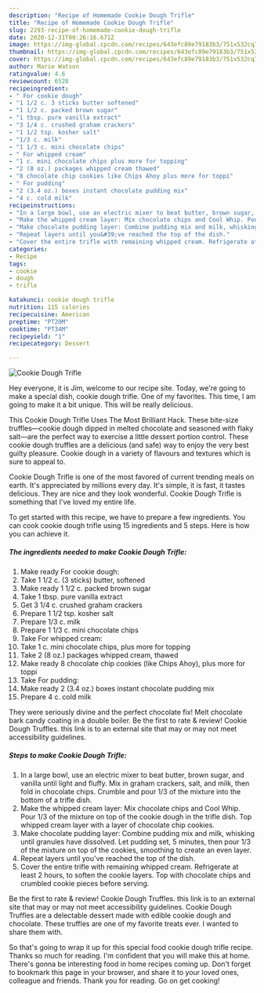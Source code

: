 ```yaml
---
description: "Recipe of Homemade Cookie Dough Trifle"
title: "Recipe of Homemade Cookie Dough Trifle"
slug: 2293-recipe-of-homemade-cookie-dough-trifle
date: 2020-12-31T00:26:16.671Z
image: https://img-global.cpcdn.com/recipes/643efc89e79183b3/751x532cq70/cookie-dough-trifle-recipe-main-photo.jpg
thumbnail: https://img-global.cpcdn.com/recipes/643efc89e79183b3/751x532cq70/cookie-dough-trifle-recipe-main-photo.jpg
cover: https://img-global.cpcdn.com/recipes/643efc89e79183b3/751x532cq70/cookie-dough-trifle-recipe-main-photo.jpg
author: Marie Watson
ratingvalue: 4.6
reviewcount: 6528
recipeingredient:
- " For cookie dough"
- "1 1/2 c. 3 sticks butter softened"
- "1 1/2 c. packed brown sugar"
- "1 tbsp. pure vanilla extract"
- "3 1/4 c. crushed graham crackers"
- "1 1/2 tsp. kosher salt"
- "1/3 c. milk"
- "1 1/3 c. mini chocolate chips"
- " For whipped cream"
- "1 c. mini chocolate chips plus more for topping"
- "2 (8 oz.) packages whipped cream thawed"
- "8 chocolate chip cookies like Chips Ahoy plus more for toppi"
- " For pudding"
- "2 (3.4 oz.) boxes instant chocolate pudding mix"
- "4 c. cold milk"
recipeinstructions:
- "In a large bowl, use an electric mixer to beat butter, brown sugar, and vanilla until light and fluffy. Mix in graham crackers, salt, and milk, then fold in chocolate chips. Crumble and pour 1/3 of the mixture into the bottom of a trifle dish."
- "Make the whipped cream layer: Mix chocolate chips and Cool Whip. Pour 1/3 of the mixture on top of the cookie dough in the trifle dish. Top whipped cream layer with a layer of chocolate chip cookies."
- "Make chocolate pudding layer: Combine pudding mix and milk, whisking until granules have dissolved. Let pudding set, 5 minutes, then pour 1/3 of the mixture on top of the cookies, smoothing to create an even layer."
- "Repeat layers until you&#39;ve reached the top of the dish."
- "Cover the entire trifle with remaining whipped cream. Refrigerate at least 2 hours, to soften the cookie layers. Top with chocolate chips and crumbled cookie pieces before serving."
categories:
- Recipe
tags:
- cookie
- dough
- trifle

katakunci: cookie dough trifle 
nutrition: 115 calories
recipecuisine: American
preptime: "PT20M"
cooktime: "PT34M"
recipeyield: "1"
recipecategory: Dessert

---
```



![Cookie Dough Trifle](https://img-global.cpcdn.com/recipes/643efc89e79183b3/751x532cq70/cookie-dough-trifle-recipe-main-photo.jpg)

Hey everyone, it is Jim, welcome to our recipe site. Today, we're going to make a special dish, cookie dough trifle. One of my favorites. This time, I am going to make it a bit unique. This will be really delicious.

This Cookie Dough Trifle Uses The Most Brilliant Hack. These bite-size truffles—cookie dough dipped in melted chocolate and seasoned with flaky salt—are the perfect way to exercise a little dessert portion control. These cookie dough truffles are a delicious (and safe) way to enjoy the very best guilty pleasure. Cookie dough in a variety of flavours and textures which is sure to appeal to.

Cookie Dough Trifle is one of the most favored of current trending meals on earth. It's appreciated by millions every day. It's simple, it is fast, it tastes delicious. They are nice and they look wonderful. Cookie Dough Trifle is something that I've loved my entire life.


To get started with this recipe, we have to prepare a few ingredients. You can cook cookie dough trifle using 15 ingredients and 5 steps. Here is how you can achieve it.

<!--inarticleads1-->

##### The ingredients needed to make Cookie Dough Trifle:

1. Make ready  For cookie dough:
1. Take 1 1/2 c. (3 sticks) butter, softened
1. Make ready 1 1/2 c. packed brown sugar
1. Take 1 tbsp. pure vanilla extract
1. Get 3 1/4 c. crushed graham crackers
1. Prepare 1 1/2 tsp. kosher salt
1. Prepare 1/3 c. milk
1. Prepare 1 1/3 c. mini chocolate chips
1. Take  For whipped cream:
1. Take 1 c. mini chocolate chips, plus more for topping
1. Take 2 (8 oz.) packages whipped cream, thawed
1. Make ready 8 chocolate chip cookies (like Chips Ahoy), plus more for toppi
1. Take  For pudding:
1. Make ready 2 (3.4 oz.) boxes instant chocolate pudding mix
1. Prepare 4 c. cold milk


They were seriously divine and the perfect chocolate fix! Melt chocolate bark candy coating in a double boiler. Be the first to rate &amp; review! Cookie Dough Truffles. this link is to an external site that may or may not meet accessibility guidelines. 

<!--inarticleads2-->

##### Steps to make Cookie Dough Trifle:

1. In a large bowl, use an electric mixer to beat butter, brown sugar, and vanilla until light and fluffy. Mix in graham crackers, salt, and milk, then fold in chocolate chips. Crumble and pour 1/3 of the mixture into the bottom of a trifle dish.
1. Make the whipped cream layer: Mix chocolate chips and Cool Whip. Pour 1/3 of the mixture on top of the cookie dough in the trifle dish. Top whipped cream layer with a layer of chocolate chip cookies.
1. Make chocolate pudding layer: Combine pudding mix and milk, whisking until granules have dissolved. Let pudding set, 5 minutes, then pour 1/3 of the mixture on top of the cookies, smoothing to create an even layer.
1. Repeat layers until you&#39;ve reached the top of the dish.
1. Cover the entire trifle with remaining whipped cream. Refrigerate at least 2 hours, to soften the cookie layers. Top with chocolate chips and crumbled cookie pieces before serving.


Be the first to rate &amp; review! Cookie Dough Truffles. this link is to an external site that may or may not meet accessibility guidelines. Cookie Dough Truffles are a delectable dessert made with edible cookie dough and chocolate. These truffles are one of my favorite treats ever. I wanted to share them with. 

So that's going to wrap it up for this special food cookie dough trifle recipe. Thanks so much for reading. I'm confident that you will make this at home. There's gonna be interesting food in home recipes coming up. Don't forget to bookmark this page in your browser, and share it to your loved ones, colleague and friends. Thank you for reading. Go on get cooking!
